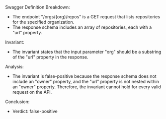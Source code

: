 Swagger Definition Breakdown:
- The endpoint "/orgs/{org}/repos" is a GET request that lists repositories for the specified organization.
- The response schema includes an array of repositories, each with a "url" property.

Invariant:
- The invariant states that the input parameter "org" should be a substring of the "url" property in the response.

Analysis:
- The invariant is false-positive because the response schema does not include an "owner" property, and the "url" property is not nested within an "owner" property. Therefore, the invariant cannot hold for every valid request on the API.

Conclusion:
- Verdict: false-positive
